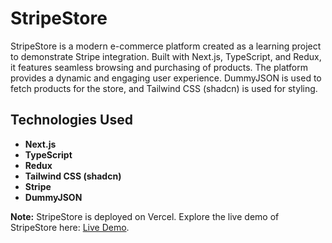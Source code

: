 # StripeStore

StripeStore is a modern e-commerce platform created as a learning project to demonstrate Stripe integration. Built with Next.js, TypeScript, and Redux, it features seamless browsing and purchasing of products. The platform provides a dynamic and engaging user experience. DummyJSON is used to fetch products for the store, and Tailwind CSS (shadcn) is used for styling.

## Technologies Used

- **Next.js**
- **TypeScript**
- **Redux**
- **Tailwind CSS (shadcn)**
- **Stripe**
- **DummyJSON**

**Note:**
StripeStore is deployed on Vercel. Explore the live demo of StripeStore here: [Live Demo](https://stripe-store-dhyan.vercel.app/).
